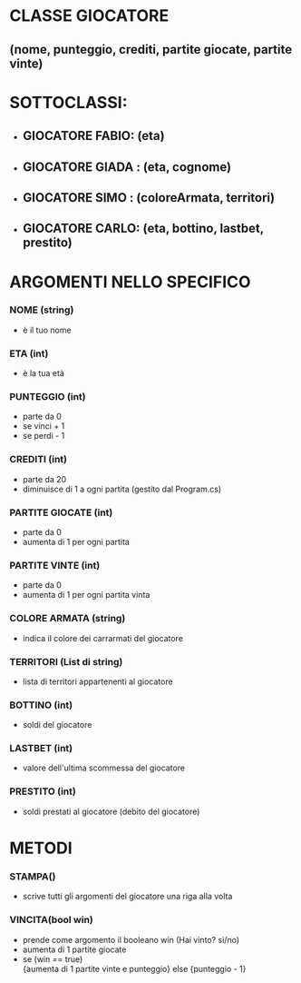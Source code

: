 # CLASSE GIOCATORE 
## (nome, punteggio, crediti, partite giocate, partite vinte)

# SOTTOCLASSI: 

- ## GIOCATORE FABIO: (eta)

- ## GIOCATORE GIADA : (eta, cognome)

- ## GIOCATORE SIMO : (coloreArmata, territori)

- ## GIOCATORE CARLO: (eta, bottino, lastbet, prestito)


# ARGOMENTI NELLO SPECIFICO

### NOME (string)

- è il tuo nome

### ETA (int)

- è la tua età

### PUNTEGGIO (int)

- parte da 0
- se vinci + 1 
- se perdi - 1

### CREDITI (int)

- parte da 20
- diminuisce di 1 a ogni partita (gestito dal Program.cs) 

### PARTITE GIOCATE (int)

- parte da 0
- aumenta di 1 per ogni partita

### PARTITE VINTE (int)

- parte da 0
- aumenta di 1 per ogni partita vinta

### COLORE ARMATA (string)

- indica il colore dei carrarmati del giocatore

### TERRITORI (List di string)

- lista di territori appartenenti al giocatore

### BOTTINO (int)

- soldi del giocatore

### LASTBET (int)

- valore dell'ultima scommessa del giocatore

### PRESTITO (int)

- soldi prestati al giocatore (debito del giocatore)


# METODI 

### STAMPA()

- scrive tutti gli argomenti del giocatore una riga alla volta

### VINCITA(bool win)

- prende come argomento il booleano win (Hai vinto? si/no)
- aumenta di 1 partite giocate 
- se (win == true) <br/>
  {aumenta di 1 partite vinte e punteggio}
  else 
  {punteggio - 1}


